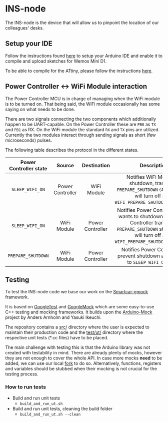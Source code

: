 # INS-node
The INS-node is the device that will allow us to pinpoint the location of our colleagues' desks.

## Setup your IDE
Follow the instructions found [here](https://wiki.wemos.cc/tutorials:get_started:get_started_in_arduino#using_git_version) to setup your Arduino IDE and enable it to compile and upload sketches for Wemos Mini D1.

To be able to compile for the ATtiny, please follow the instructions [here](http://highlowtech.org/?p=1695).

## Power Controller :left_right_arrow: WiFi Module interaction
The Power Controller MCU is in charge of managing when the WiFi module is to be turned on. That being said, the WiFi module occasionally has some saying on what needs to be done.

There are two signals connecting the two components which additionally happen to be UART-capable. On the Power Controller these are `PB0` as `TX` and `PB1` as RX. On the WiFi module the standard `RX` and `TX` pins are utilized. Currently the two modules interact through sending signals as short (few microseconds) pulses.

The following table describes the protocol in the different states.

| Power Controller state | Source | Destination | Description |
| :----:|:----:|:----:|:----:|
| `SLEEP_WIFI_ON`          | Power Controller | WiFi Module  | Notifies WiFi Module to shutdown, transits to `PREPARE_SHUTDOWN` state where it will turn off after `WIFI_PREPARE_SHUTDOWN_DURATION`. |
| `SLEEP_WIFI_ON`          |  WiFi Module | Power Controller | Notifies Power Controller that it wants to shutdown and Power Controller transits to `PREPARE_SHUTDOWN` state where it will turn off after `WIFI_PREPARE_SHUTDOWN_DURATION`. |
| `PREPARE_SHUTDOWN`       |  WiFi Module | Power Controller | Notifies Power Controller to prevent shutdown and go back to `SLEEP_WIFI_ON` state. |

## Testing
To test the INS-node code we base our work on the [Smartcar-gmock](https://github.com/platisd/smartcar-gmock) framework.

It is based on [GoogleTest](https://github.com/google/googletest/tree/master/googletest) and [GoogleMock](https://github.com/google/googletest/tree/master/googlemock) which are some easy-to-use C++ testing and mocking frameworks. It builds upon the [Arduino-Mock](https://github.com/ikeyasu/arduino-mock) project by Anders Arnholm and Yasuki Ikeuchi.

The repository contains a [src/](src/) directory where the user is expected to maintain their production code and the [test/ut/](test/ut/) directory where the respective unit tests (\*.cc files) have to be placed.

The main challenge with testing this is that the Arduino library was not created with testability in mind. There are already plenty of mocks, however they are not enough to cover the whole API. In case more mocks **need** to be added, we can use our local [fork](https://github.com/platisd/arduino-mock) to do so. Alternatively, functions, registers and variables should be stubbed when their mocking is not crucial for the testing process.

### How to run tests
* Build and run unit tests
  * `build_and_run_ut.sh`
* Build and run unit tests, cleaning the build folder
  * `build_and_run_ut.sh --clean`
